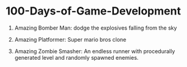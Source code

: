 # 100-Days-of-Game-Development
1. Amazing Bomber Man: dodge the explosives falling from the sky

2. Amazing Platformer: Super mario bros clone

3. Amazing Zombie Smasher: An endless runner with procedurally generated level and randomly spawned enemies.
